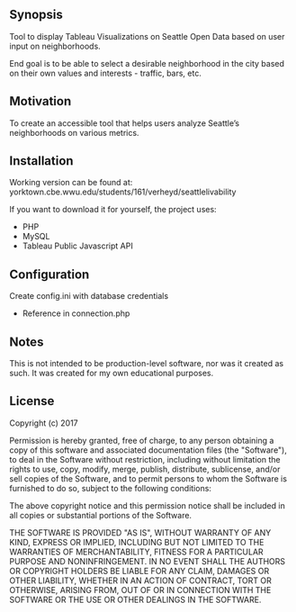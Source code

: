 ## Synopsis
Tool to display Tableau Visualizations on Seattle Open Data based on user input on neighborhoods.
 
End goal is to be able to select a desirable neighborhood in the city based on their own values and interests - traffic, bars, etc.

## Motivation

To create an accessible tool that helps users analyze Seattle’s neighborhoods on various metrics. 

## Installation

Working version can be found at: yorktown.cbe.wwu.edu/students/161/verheyd/seattlelivability

If you want to download it for yourself, the project uses:
* PHP
* MySQL
* Tableau Public Javascript API

## Configuration

Create config.ini with database credentials
* Reference in connection.php

## Notes
This is not intended to be production-level software, nor was it created as such. It was created for my own educational purposes. 

## License

Copyright (c) 2017 

Permission is hereby granted, free of charge, to any person obtaining a copy
of this software and associated documentation files (the "Software"), to deal
in the Software without restriction, including without limitation the rights
to use, copy, modify, merge, publish, distribute, sublicense, and/or sell
copies of the Software, and to permit persons to whom the Software is
furnished to do so, subject to the following conditions:

The above copyright notice and this permission notice shall be included in all
copies or substantial portions of the Software.

THE SOFTWARE IS PROVIDED "AS IS", WITHOUT WARRANTY OF ANY KIND, EXPRESS OR
IMPLIED, INCLUDING BUT NOT LIMITED TO THE WARRANTIES OF MERCHANTABILITY,
FITNESS FOR A PARTICULAR PURPOSE AND NONINFRINGEMENT. IN NO EVENT SHALL THE
AUTHORS OR COPYRIGHT HOLDERS BE LIABLE FOR ANY CLAIM, DAMAGES OR OTHER
LIABILITY, WHETHER IN AN ACTION OF CONTRACT, TORT OR OTHERWISE, ARISING FROM,
OUT OF OR IN CONNECTION WITH THE SOFTWARE OR THE USE OR OTHER DEALINGS IN THE
SOFTWARE.
